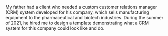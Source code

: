 My father had a client who needed a custom customer relations manager (CRM) system developed for his company, which sells manufacturing equipment to the pharmaceutical and biotech industries. During the summer of 2021, he hired me to design a template demonstrating what a CRM system for this company could look like and do. 

